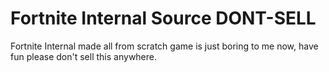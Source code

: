 # Fortnite Internal Source DONT-SELL
Fortnite Internal made all from scratch game is just boring to me now, have fun please don't sell this anywhere.
